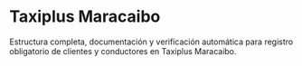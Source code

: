 # Taxiplus Maracaibo

Estructura completa, documentación y verificación automática para registro obligatorio de clientes y conductores en Taxiplus Maracaibo.